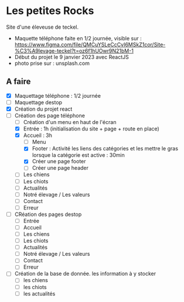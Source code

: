 # Les petites Rocks

Site d'une éleveuse de teckel.
 - Maquette téléphone faite en 1/2 journée, visible sur : https://www.figma.com/file/QMCuYSLeCcCvI6MSkZ1cor/Site-%C3%A9levage-teckel?t=oz6f1hUOwr9N21bM-1
 - Début du projet le 9 janvier 2023 avec ReactJS
 - photo prise sur : unsplash.com

## A faire

- [x] Maquettage téléphone : 1/2 journée
- [ ] Maquettage destop
- [x] Création du projet react
- [ ] Création des page téléphone
  - [ ] Création d'un menu en haut de l'écran
  - [x] Entrée : 1h (initialisation du site + page + route en place)
  - [x] Accueil : 3h
    - [ ] Menu
    - [x] Footer : Activité les liens des catégories et les mettre le gras lorsque la catégorie est active : 30min
    - [x] Créer une page footer
    - [ ] Créer une page header
  - [ ] Les chiens
  - [ ] Les chiots
  - [ ] Actualités
  - [ ] Notré élevage / Les valeurs
  - [ ] Contact
  - [ ] Erreur
- [ ] CRéation des pages destop
  - [ ] Entrée
  - [ ] Accueil
  - [ ] Les chiens
  - [ ] Les chiots
  - [ ] Actualités
  - [ ] Notré élevage / Les valeurs
  - [ ] Contact
  - [ ] Erreur
- [ ] Création de la base de donnée. les information à y stocker
  - [ ] les chiens
  - [ ] les chiots
  - [ ] les actualités

